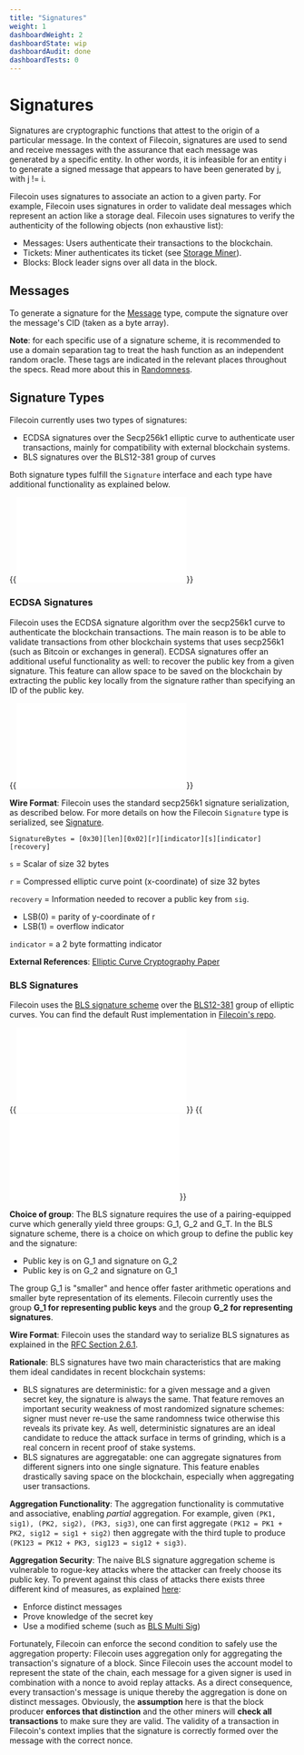 ```yaml
---
title: "Signatures"
weight: 1
dashboardWeight: 2
dashboardState: wip
dashboardAudit: done
dashboardTests: 0
---
```


# Signatures

Signatures are cryptographic functions that attest to the origin of a particular
message. In the context of Filecoin, signatures are used to send and receive
messages with the assurance that each message was generated by a specific
entity. In other words, it is infeasible for an entity i to
generate a signed message that appears to have been generated by j, with j != i.

Filecoin uses signatures to associate an action to a given party. For
example, Filecoin uses signatures in order to validate deal messages which represent an
action like a storage deal. 
Filecoin uses signatures to verify the authenticity of the following objects (non
exhaustive list):

- Messages: Users authenticate their transactions to the blockchain.
- Tickets: Miner authenticates its ticket (see [Storage Miner](filecoin_mining)).
- Blocks: Block leader signs over all data in the block. 

## Messages

To generate a signature for the [Message](message) type, compute the signature over the message's CID (taken as a byte array).

**Note**: for each specific use of a signature scheme, it is recommended to use a domain separation tag to treat the hash function as an independent random oracle. These tags are indicated in the relevant places throughout the specs.
Read more about this in [Randomness](randomness).

## Signature Types

Filecoin currently uses two types of signatures: 
- ECDSA signatures over the Secp256k1 elliptic curve to authenticate user
  transactions, mainly for compatibility with external blockchain systems.
- BLS signatures over the BLS12-381 group of curves 

Both signature types fulfill the `Signature` interface 
and each type have additional functionality as explained below.

{{<embed src="signatures.id" lang="go">}}

### ECDSA Signatures

Filecoin uses the ECDSA signature algorithm over the secp256k1 curve to
authenticate the blockchain transactions. The main reason is to be able to
validate transactions from other blockchain systems that uses secp256k1 (such as
Bitcoin or exchanges in general). ECDSA signatures offer an additional
useful functionality as well: to recover the public key from a given signature.
This feature can allow space to be saved on the blockchain by extracting the public
key locally from the signature rather than specifying an ID of the public key.

{{<embed src="ecdsa.id" lang="go">}}

**Wire Format**: Filecoin uses the standard secp256k1 signature serialization,
as described below. For more details on how the Filecoin `Signature` type is
serialized, see [Signature](signatures).

```text
SignatureBytes = [0x30][len][0x02][r][indicator][s][indicator][recovery]
```

`s` = Scalar of size 32 bytes

`r` = Compressed elliptic curve point (x-coordinate) of size 32 bytes

`recovery` = Information needed to recover a public key from `sig`.

- LSB(0) = parity of y-coordinate of r
- LSB(1) = overflow indicator

`indicator` = a 2 byte formatting indicator


**External References**: [Elliptic Curve Cryptography Paper](http://www.secg.org/sec1-v2.pdf)


### BLS Signatures

Filecoin uses the [BLS signature scheme](https://datatracker.ietf.org/doc/draft-boneh-bls-signature/) over the [BLS12-381](https://electriccoin.co/blog/new-snark-curve/) group of elliptic curves. You can find the default Rust implementation in [Filecoin's repo](https://github.com/filecoin-project/bls-signatures/).

{{<embed src="bls.id" lang="go">}}
{{<embed src="bls.go" lang="go">}}

**Choice of group**: The BLS signature requires the use of a pairing-equipped
curve which generally yield three groups: G_1, G_2 and G_T. In the BLS signature
scheme, there is a choice on which group to define the public key and the
signature:

- Public key is on G_1 and signature on G_2
- Public key is on G_2 and signature on G_1

The group G_1 is "smaller" and hence offer faster arithmetic operations and
smaller byte representation of its elements. Filecoin currently uses the group
**G_1 for representing public keys** and the group **G_2 for representing
signatures**.

**Wire Format**: Filecoin uses the standard way to serialize BLS signatures as
explained in the [RFC Section
2.6.1](https://tools.ietf.org/html/draft-boneh-bls-signature-00#section-2.6.1). 

**Rationale**: 
BLS signatures have two main characteristics that are making them ideal
candidates in recent blockchain systems:

- BLS signatures are deterministic: for a given message and a given secret key,
  the signature is always the same.  That feature removes an important security 
  weakness of most randomized signature schemes: signer must never re-use the
  same randomness twice otherwise this reveals its private key. As well,
  deterministic signatures are an ideal candidate to reduce the attack surface in
  terms of grinding, which is a real concern in recent proof of stake systems.
- BLS signatures are aggregatable: one can aggregate signatures from different
  signers into one single signature. This feature enables drastically saving
  space on the blockchain, especially when aggregating user transactions.

**Aggregation Functionality**: The aggregation functionality is commutative and
associative, enabling *partial* aggregation. For example, given
`(PK1, sig1), (PK2, sig2), (PK3, sig3)`, one can first aggregate `(PK12 = PK1 +
PK2, sig12 = sig1 + sig2)` then aggregate with the third tuple to produce
`(PK123 = PK12 + PK3, sig123 = sig12 + sig3)`.

**Aggregation Security**: The naive BLS signature aggregation scheme is
vulnerable to rogue-key attacks where the attacker can freely choose its public
key. To prevent against this class of attacks there exists three different kind
of measures, as explained [here](https://crypto.stanford.edu/~dabo/pubs/papers/BLSmultisig.html):

- Enforce distinct messages
- Prove knowledge of the secret key
- Use a modified scheme (such as [BLS Multi Sig](https://crypto.stanford.edu/~dabo/pubs/papers/BLSmultisig.html))

Fortunately, Filecoin can enforce the second condition to safely use the
aggregation property:
Filecoin uses aggregation only for aggregating the transaction's signature of a
block. Since Filecoin uses the account model to represent the state of the
chain, each message for a given signer is used in combination with a nonce to
avoid replay attacks. As a direct consequence, every transaction's message is
unique thereby the aggregation is done on distinct messages.  Obviously, the
**assumption** here is that the block producer **enforces that distinction** and
the other miners will **check all transactions** to make sure they are valid.
The validity of a transaction in Filecoin's context implies that the signature
is correctly formed over the message with the correct nonce.
